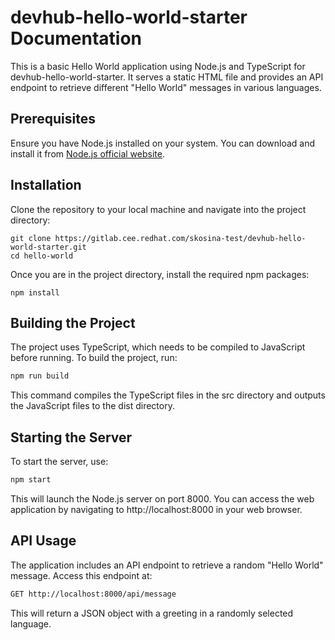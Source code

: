 # devhub-hello-world-starter Documentation

This is a basic Hello World application using Node.js and TypeScript for devhub-hello-world-starter. It serves a static HTML file and provides an API endpoint to retrieve different "Hello World" messages in various languages.

## Prerequisites

Ensure you have Node.js installed on your system. You can download and install it from [Node.js official website](https://nodejs.org/).

## Installation

Clone the repository to your local machine and navigate into the project directory:

```
git clone https://gitlab.cee.redhat.com/skosina-test/devhub-hello-world-starter.git
cd hello-world
```

Once you are in the project directory, install the required npm packages:

```
npm install
```

## Building the Project
The project uses TypeScript, which needs to be compiled to JavaScript before running. To build the project, run:

```bash
npm run build
```

This command compiles the TypeScript files in the src directory and outputs the JavaScript files to the dist directory.

## Starting the Server
To start the server, use:

```bash
npm start
```

This will launch the Node.js server on port 8000. You can access the web application by navigating to http://localhost:8000 in your web browser.


## API Usage


The application includes an API endpoint to retrieve a random "Hello World" message. Access this endpoint at:

```bash
GET http://localhost:8000/api/message
```

This will return a JSON object with a greeting in a randomly selected language.